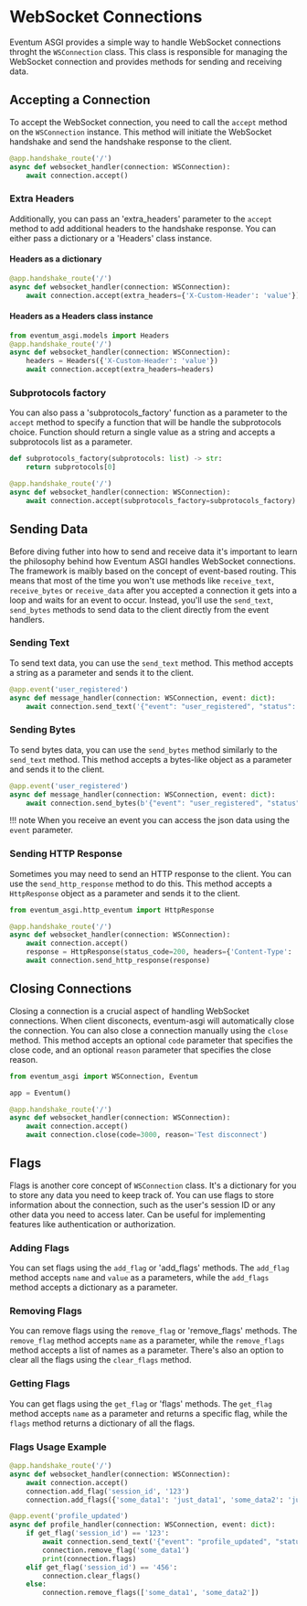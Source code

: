 # WebSocket Connections
Eventum ASGI provides a simple way to handle WebSocket connections throght the `WSConnection` class. This class is responsible for managing the WebSocket connection and provides methods for sending and receiving data.

## Accepting a Connection
To accept the WebSocket connection, you need to call the `accept` method on the `WSConnection` instance. This method will initiate the WebSocket handshake and send the handshake response to the client.

```python
@app.handshake_route('/')
async def websocket_handler(connection: WSConnection):
    await connection.accept()
```

### Extra Headers
Additionally, you can pass an 'extra_headers' parameter to the `accept` method to add additional headers to the handshake response. You can either pass a dictionary or a 'Headers' class instance.

#### Headers as a dictionary
```python
@app.handshake_route('/')
async def websocket_handler(connection: WSConnection):
    await connection.accept(extra_headers={'X-Custom-Header': 'value'})
```

#### Headers as a Headers class instance
```python
from eventum_asgi.models import Headers
@app.handshake_route('/')
async def websocket_handler(connection: WSConnection):
    headers = Headers({'X-Custom-Header': 'value'})
    await connection.accept(extra_headers=headers)
```

### Subprotocols factory
You can also pass a 'subprotocols_factory' function as a parameter to the `accept` method to specify a function that will be handle the subprotocols choice. Function should return a single value as a string and accepts a subprotocols list as a parameter. 

```python
def subprotocols_factory(subprotocols: list) -> str:
    return subprotocols[0]

@app.handshake_route('/')
async def websocket_handler(connection: WSConnection):
    await connection.accept(subprotocols_factory=subprotocols_factory)
```

## Sending Data
Before diving futher into how to send and receive data it's important to learn the philosophy behind how Eventum ASGI handles WebSocket connections. The framework is maibly based on the concept of event-based routing. This means that most of the time you won't use methods like `receive_text`, `receive_bytes` or `receive_data` after you accepted a connection it gets into a loop and waits for an event to occur. Instead, you'll use the `send_text`, `send_bytes` methods to send data to the client directly from the event handlers.

### Sending Text
To send text data, you can use the `send_text` method. This method accepts a string as a parameter and sends it to the client.

```python
@app.event('user_registered')
async def message_handler(connection: WSConnection, event: dict):
    await connection.send_text('{"event": "user_registered", "status": "success"}')
```
### Sending Bytes
To send bytes data, you can use the `send_bytes` method similarly to the `send_text` method. This method accepts a bytes-like object as a parameter and sends it to the client.

```python
@app.event('user_registered')
async def message_handler(connection: WSConnection, event: dict):
    await connection.send_bytes(b'{"event": "user_registered", "status": "success"}')
```

!!! note
    When you receive an event you can access the json data using the `event` parameter.

### Sending HTTP Response
Sometimes you may need to send an HTTP response to the client. You can use the `send_http_response` method to do this. This method accepts a `HttpResponse` object as a parameter and sends it to the client.

```python
from eventum_asgi.http_eventum import HttpResponse

@app.handshake_route('/')
async def websocket_handler(connection: WSConnection):
    await connection.accept()
    response = HttpResponse(status_code=200, headers={'Content-Type': 'text/plain'}, body='Hello, World!')
    await connection.send_http_response(response)
```

## Closing Connections
Closing a connection is a crucial aspect of handling WebSocket connections. When client disconects, eventum-asgi will automatically close the connection. You can also close a connection manually using the `close` method. This method accepts an optional `code` parameter that specifies the close code, and an optional `reason` parameter that specifies the close reason.

```python
from eventum_asgi import WSConnection, Eventum

app = Eventum()

@app.handshake_route('/')
async def websocket_handler(connection: WSConnection):
    await connection.accept()
    await connection.close(code=3000, reason='Test disconnect')
```

## Flags
Flags is another core concept of `WSConnection` class. It's a dictionary for you to store any data you need to keep track of. You can use flags to store information about the connection, such as the user's session ID or any other data you need to access later. Can be useful for implementing features like authentication or authorization.

### Adding Flags
You can set flags using the `add_flag` or 'add_flags' methods. The `add_flag` method accepts `name` and `value` as a parameters, while the `add_flags` method accepts a dictionary as a parameter.

### Removing Flags
You can remove flags using the `remove_flag` or 'remove_flags' methods. The `remove_flag` method accepts `name` as a parameter, while the `remove_flags` method accepts a list of names as a parameter. There's also an option to clear all the flags using the `clear_flags` method.

### Getting Flags
You can get flags using the `get_flag` or 'flags' methods. The `get_flag` method accepts `name` as a parameter and returns a specific flag, while the `flags` method returns a dictionary of all the flags.

### Flags Usage Example
```python
@app.handshake_route('/')
async def websocket_handler(connection: WSConnection):
    await connection.accept()
    connection.add_flag('session_id', '123')
    connection.add_flags({'some_data1': 'just_data1', 'some_data2': 'just_data2', 'some_data3': 'just_data3'})

@app.event('profile_updated')
async def profile_handler(connection: WSConnection, event: dict):
    if get_flag('session_id') == '123':
        await connection.send_text('{"event": "profile_updated", "status": "success"}')
        connection.remove_flag('some_data1')
        print(connection.flags)
    elif get_flag('session_id') == '456':
        connection.clear_flags()
    else:
        connection.remove_flags(['some_data1', 'some_data2'])
```   